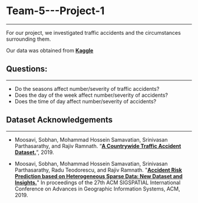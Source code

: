 # Team-5---Project-1
***
For our project, we investigated traffic accidents and the circumstances surrounding them.

Our data was obtained from __[Kaggle](https://www.kaggle.com/sobhanmoosavi/us-accidents)__

## Questions:
***
* Do the seasons affect number/severity of traffic accidents?
* Does the day of the week affect number/severity of accidents?
* Does the time of day affect number/severity of accidents?
 
## Dataset Acknowledgements
***
* Moosavi, Sobhan, Mohammad Hossein Samavatian, Srinivasan Parthasarathy, and Rajiv Ramnath. “__[A Countrywide Traffic Accident Dataset.](https://arxiv.org/abs/1906.05409)__”, 2019.

* Moosavi, Sobhan, Mohammad Hossein Samavatian, Srinivasan Parthasarathy, Radu Teodorescu, and Rajiv Ramnath. "__[Accident Risk Prediction based on Heterogeneous Sparse Data: New Dataset and Insights.](https://arxiv.org/abs/1909.09638)__" In proceedings of the 27th ACM SIGSPATIAL International Conference on Advances in Geographic Information Systems, ACM, 2019.